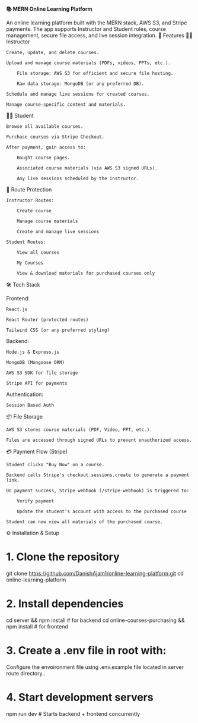 **📚 MERN Online Learning Platform**

An online learning platform built with the MERN stack, AWS S3, and Stripe payments. The app supports Instructor and Student roles, course management, secure file access, and live session integration.
🚀 Features
👩‍🏫 Instructor

```
Create, update, and delete courses.

Upload and manage course materials (PDFs, videos, PPTs, etc.).

    File storage: AWS S3 for efficient and secure file hosting.

    Raw data storage: MongoDB (or any preferred DB).

Schedule and manage live sessions for created courses.

Manage course-specific content and materials.
```

👨‍🎓 Student

```
Browse all available courses.

Purchase courses via Stripe Checkout.

After payment, gain access to:

    Bought course pages.

    Associated course materials (via AWS S3 signed URLs).

    Any live sessions scheduled by the instructor.
```

🔐 Route Protection

```
Instructor Routes:

    Create course

    Manage course materials

    Create and manage live sessions

Student Routes:

    View all courses

    My Courses

    View & download materials for purchased courses only
```

🛠️ Tech Stack

Frontend:

```
React.js

React Router (protected routes)

Tailwind CSS (or any preferred styling)
```

Backend:

```
Node.js & Express.js

MongoDB (Mongoose ORM)

AWS S3 SDK for file storage

Stripe API for payments
```

Authentication:

```
Session Based Auth
```

📦 File Storage

```
AWS S3 stores course materials (PDF, Video, PPT, etc.).

Files are accessed through signed URLs to prevent unauthorized access.
```

💳 Payment Flow (Stripe)

```
Student clicks "Buy Now" on a course.

Backend calls Stripe's checkout.sessions.create to generate a payment link.

On payment success, Stripe webhook (/stripe-webhook) is triggered to:

    Verify payment

    Update the student’s account with access to the purchased course

Student can now view all materials of the purchased course.
```

⚙️ Installation & Setup

# 1\. Clone the repository

git clone https://github.com/DanishAjam1/online-learning-platform.git
cd online-learning-platform

# 2\. Install dependencies

cd server && npm install # for backend
cd online-courses-purchasing && npm install # for frontend

# 3\. Create a \.env file in root with:

Configure the envoironment file using .env.example file located in server route directory..

# 4\. Start development servers

npm run dev # Starts backend + frontend concurrently